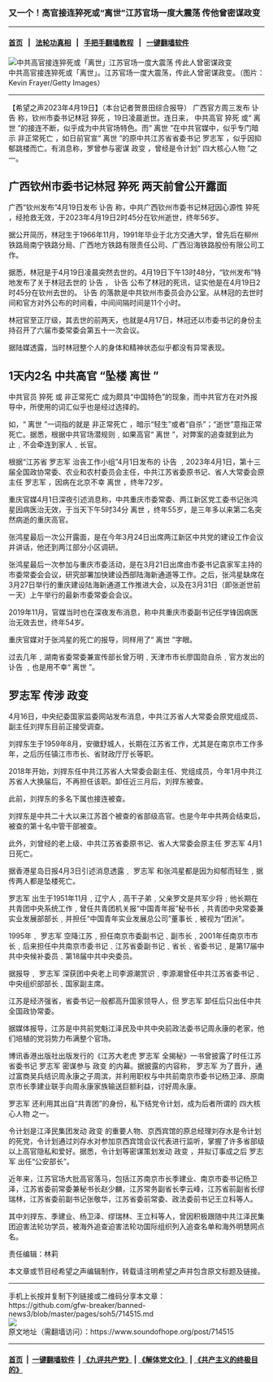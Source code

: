 ### 又一个！高官接连猝死或“离世”江苏官场一度大震荡 传他曾密谋政变
------------------------

#### [首页](https://github.com/gfw-breaker/banned-news3/blob/master/README.md) &nbsp;&nbsp;|&nbsp;&nbsp; [法轮功真相](https://github.com/begood0513/basic/blob/master/README.md)  &nbsp;&nbsp;|&nbsp;&nbsp; [手把手翻墙教程](https://github.com/gfw-breaker/guides/wiki)  &nbsp;&nbsp;|&nbsp;&nbsp; [一键翻墙软件](https://github.com/gfw-breaker/nogfw/blob/master/README.md)  



<div><img alt="中共高官接连猝死或「离世」江苏官场一度大震荡 传此人曾密谋政变" src="https://img.soundofhope.org/2023-04/gettyimages-499410454-1681938036477.jpg"/>
<br/><figcaption class="caption">
 中共高官接连猝死或「离世」。江苏官场一度大震荡，传此人曾密谋政变。（图片：Kevin Frayer/Getty Images）
</figcaption></div><hr/>


<div><div class="Content__Wrapper sc-1bvya0-0 elmmKw article_body" data-checkusr="" itemprop="articleBody">
 <div id="post_place_1">
 </div>
 <p class="meta-top">
  <span class="meta">
   【希望之声2023年4月19日】（本台记者贺景田综合报导）
  </span>
  广西官方周三发布
  <ok href="/term/9917">
   讣告
  </ok>
  称，钦州市委书记林冠
  <ok href="/term/13071">
   猝死
  </ok>
  ，19日凌晨逝世。连日来，
  <ok href="/term/12319">
   中共高官
  </ok>
  <ok href="/term/13071">
   猝死
  </ok>
  或“
  <ok href="/term/88889">
   离世
  </ok>
  ”的接连不断，似乎成为中共官场特色。而“
  <ok href="/term/88889">
   离世
  </ok>
  ”在中共官媒中，似乎专门暗示
  <ok href="/term/96809">
   非正常死亡
  </ok>
  ，如日前官宣“
  <ok href="/term/88889">
   离世
  </ok>
  ”的原中共江苏省省委书记
  <ok href="/term/26959">
   罗志军
  </ok>
  ，似乎因抑郁跳楼而亡。有消息称，罗曾参与密谋
  <ok href="/term/4581">
   政变
  </ok>
  ，曾经是令计划“
  <ok href="/term/861929">
   四大核心人物
  </ok>
  ”之一。
 </p>
 <h2>
  <strong>
   广西钦州市委书记林冠
   <ok href="/term/13071">
    猝死
   </ok>
   两天前曾公开露面
  </strong>
 </h2>
 <p>
  广西“钦州发布”4月19日发布
  <ok href="/term/9917">
   讣告
  </ok>
  称，中共广西钦州市委书记林冠因心源性
  <ok href="/term/13071">
   猝死
  </ok>
  ，经抢救无效，于2023年4月19日2时45分在钦州逝世，终年56岁。
 </p>
 <p>
  据公开简历，林冠生于1966年11月，1991年毕业于北方交通大学，曾先后在柳州铁路局南宁铁路分局、广西地方铁路有限责任公司、广西沿海铁路股份有限公司工作。
 </p>
 <p>
  据悉，林冠是于4月19日凌晨突然去世的。4月19日下午13时48分，“钦州发布”特地发布了关于林冠去世的
  <ok href="/term/9917">
   讣告
  </ok>
  ，
  <ok href="/term/9917">
   讣告
  </ok>
  公布了林冠的死讯，证实他是在4月19日2时45分在钦州去世的。
  <ok href="/term/9917">
   讣告
  </ok>
  的落款是中共钦州市委员会办公室。从林冠的去世时间和官方对外公布的时间看，中间间隔时间是11个小时。
 </p>
 <p>
  林冠官至正厅级，其去世的前两天，也就是4月17日，林冠还以市委书记的身份主持召开了六届市委常委会第五十一次会议。
 </p>
 <p>
  据陆媒透露，当时林冠整个人的身体和精神状态似乎都没有异常表现。
 </p>
 <h2>
  <strong>
   1天内2名
   <ok href="/term/12319">
    中共高官
   </ok>
   “坠楼
   <ok href="/term/88889">
    离世
   </ok>
   ”
  </strong>
 </h2>
 <p>
  中共官员
  <ok href="/term/13071">
   猝死
  </ok>
  或
  <ok href="/term/96809">
   非正常死亡
  </ok>
  成为颇具“中国特色”的现象，而中共官方在对外报导中，所使用的词汇似乎也是经过选择的。
 </p>
 <p>
  如，“
  <ok href="/term/88889">
   离世
  </ok>
  ”一词指的就是
  <ok href="/term/96809">
   非正常死亡
  </ok>
  ，暗示“轻生”或者“自杀”；“逝世”意指正常死亡。据悉，根据中共官场潜规则﹐如果高官“
  <ok href="/term/88889">
   离世
  </ok>
  ”，对弊案的追查就到此为止﹐不会牵连到家人﹑长官。
 </p>
 <p>
  根据“江苏省
  <ok href="/term/26959">
   罗志军
  </ok>
  治丧工作小组”4月1日发布的
  <ok href="/term/9917">
   讣告
  </ok>
  ﹐2023年4月1日，第十三届全国政协常委、农业和农村委员会主任，中共江苏省委原书记、省人大常委会原主任
  <ok href="/term/26959">
   罗志军
  </ok>
  ，因病在北京不幸
  <ok href="/term/88889">
   离世
  </ok>
  ，终年72岁。
 </p>
 <p>
  重庆官媒4月1日深夜引述消息称，中共重庆市委常委、两江新区党工委书记张鸿星因病医治无效，于当天下午5时34分
  <ok href="/term/88889">
   离世
  </ok>
  ，终年55岁，是三年多以来第二名突然病逝的重庆高官。
 </p>
 <p>
  张鸿星最后一次公开露面，是在今年3月24日出席两江新区中共党的建设工作会议并讲话，他还到两江部分小区调研。
 </p>
 <p>
  张鸿星最后一次参加与重庆市委活动，是在3月21日出席由市委书记袁家军主持的市委常委会会议，研究部署加快建设西部陆海新通道等工作。之后，张鸿星缺席在3月27日举行的重庆建设陆海新通道工作推进大会，以及在3月31日（即张逝世前一天）上午举行的最新市委常委会会议。
 </p>
 <p>
  2019年11月，官媒当时也在深夜发布消息，称中共重庆市委副书记任学锋因病医治无效去世，终年54岁。
 </p>
 <p>
  重庆官媒对于张鸿星的死亡的报导，同样用了“
  <ok href="/term/88889">
   离世
  </ok>
  ”字眼。
 </p>
 <p>
  过去几年﹐湖南省委常委兼宣传部长曾万明﹑天津市市长廖国勋自杀﹐官方发出的
  <ok href="/term/9917">
   讣告
  </ok>
  ﹐也是用不幸“
  <ok href="/term/88889">
   离世
  </ok>
  ”。
 </p>
 <h2>
  <strong>
   <ok href="/term/26959">
    罗志军
   </ok>
   传涉
   <ok href="/term/4581">
    政变
   </ok>
  </strong>
 </h2>
 <p>
  4月16日，中央纪委国家监委网站发布消息，中共江苏省人大常委会原党组成员、副主任刘捍东目前正接受调查。
 </p>
 <p>
  刘捍东生于1959年8月，安徽舒城人，长期在江苏省工作，尤其是在南京市工作多年，之后历任镇江市市长、省财政厅厅长等职。
 </p>
 <p>
  2018年开始，刘捍东任中共江苏省人大常委会副主任、党组成员，今年1月中共江苏省人大换届后，不再担任该职。卸任近三月后，刘捍东被查。
 </p>
 <p>
  此前，刘捍东的多名下属也接连被查。
 </p>
 <p>
  刘捍东是中共二十大以来江苏首个被查的省部级高官。也是今年中共两会结束后，被查的第十名中管干部被查。
 </p>
 <p>
  此外，刘曾经的老上级、中共江苏省委原书记、省人大常委会原主任
  <ok href="/term/26959">
   罗志军
  </ok>
  4月1日死亡。
 </p>
 <p>
  据香港星岛日报4月3日引述消息透露﹐
  <ok href="/term/26959">
   罗志军
  </ok>
  和张鸿星都是因为抑郁而轻生﹐据传两人都是坠楼死亡。
 </p>
 <p>
  <ok href="/term/26959">
   罗志军
  </ok>
  出生于1951年11月﹐辽宁人﹐高干子弟﹐父亲罗文是共军少将﹔他长期在共青团中央系统工作﹐曾任共青团机关报“中国青年报”秘书长﹐共青团中央常委兼实业发展部部长﹐并担任“中国青年实业发展总公司”董事长﹐被视为“团派”。
 </p>
 <p>
  1995年﹐
  <ok href="/term/26959">
   罗志军
  </ok>
  空降江苏﹐担任南京市委副书记﹑副市长﹐2001年任南京市市长﹐后来担任中共南京市委书记﹑江苏省委副书记﹑省长﹑省委书记﹐是第17届中共中央候补委员﹑第18届中共中央委员。
 </p>
 <p>
  据报导﹐
  <ok href="/term/26959">
   罗志军
  </ok>
  深获团中央老上司李源潮赏识﹐李源潮曾任中共江苏省委书记﹑中央组织部部长﹑国家副主席。
 </p>
 <p>
  江苏是经济强省，省委书记一般都高升国家领导人，但
  <ok href="/term/26959">
   罗志军
  </ok>
  卸任后只出任中共全国政协常委。
 </p>
 <p>
  据媒体报导，江苏是中共前党魁江泽民及中共中央前政法委书记周永康的老家，他们培植的党羽势力布满整个官场。
 </p>
 <p>
  博讯香港出版社出版发行的《江苏大老虎
  <ok href="/term/26959">
   罗志军
  </ok>
  全揭秘》一书曾披露了时任江苏省委书记
  <ok href="/term/26959">
   罗志军
  </ok>
  密谋参与
  <ok href="/term/4581">
   政变
  </ok>
  的内幕。据披露的内容称，
  <ok href="/term/26959">
   罗志军
  </ok>
  为了晋升，通过富商吴兵结识周永康之子周滨，并利用职权与中共前南京市委书记杨卫泽、原南京市长季建业联手向周永康家族输送巨额利益，讨好周永康。
 </p>
 <p>
  <ok href="/term/26959">
   罗志军
  </ok>
  还利用其出自“共青团”的身份，私下结党令计划，成为后者所谓的
  <ok href="/term/861929">
   四大核心人物
  </ok>
  之一。
 </p>
 <p>
  令计划是江泽民集团发动
  <ok href="/term/4581">
   政变
  </ok>
  的重要人物、京西宾馆的原总经理刘存水是令计划的死党，令计划通过刘存水对参加京西宾馆会议代表进行监听，掌握了许多省部级以上高官隐私和爱好。据悉，令计划等密谋策划发动
  <ok href="/term/4581">
   政变
  </ok>
  ，并拟订事成之后
  <ok href="/term/26959">
   罗志军
  </ok>
  出任“公安部长”。
 </p>
 <p>
  近年来，江苏官场大批高官落马，包括江苏南京市长季建业、南京市委书记杨卫泽，江苏省委前常委兼秘书长赵少麟，江苏常务副省长李云峰，江苏省前副省长缪瑞林，江苏省委前副书记张敬华，江苏省委前常委、政法委前书记王立科等人。
 </p>
 <p>
  其中刘捍东、季建业、杨卫泽、缪瑞林、王立科等人，曾因积极跟随中共江泽民集团迫害法轮功学员，被海外追查迫害法轮功国际组织列入追查名单和海外明慧网点名。
 </p>
 <p class="meta-btm">
  责任编辑：林莉
 </p>
 <p class="meta-btm">
  本文章或节目经希望之声编辑制作，转载请注明希望之声并包含原文标题及链接。
 </p>
</div>
</div>
<hr/>
手机上长按并复制下列链接或二维码分享本文章：<br/>
https://github.com/gfw-breaker/banned-news3/blob/master/pages/soh5/714515.md <br/>
<a href='https://github.com/gfw-breaker/banned-news3/blob/master/pages/soh5/714515.md'><img src='https://github.com/gfw-breaker/banned-news3/blob/master/pages/soh5/714515.md.png'/></a> <br/>
原文地址（需翻墙访问）：https://www.soundofhope.org/post/714515


------------------------
#### [首页](https://github.com/gfw-breaker/banned-news3/blob/master/README.md) &nbsp;|&nbsp; [一键翻墙软件](https://github.com/gfw-breaker/nogfw/blob/master/README.md) &nbsp;| [《九评共产党》](https://github.com/gfw-breaker/9ping.md/blob/master/README.md#九评之一评共产党是什么) | [《解体党文化》](https://github.com/gfw-breaker/jtdwh.md/blob/master/README.md) | [《共产主义的终极目的》](https://github.com/gfw-breaker/gczydzjmd.md/blob/master/README.md)


<img src='http://gfw-breaker.win/banned-news3/pages/soh5/714515.md' width='0px' height='0px'/>